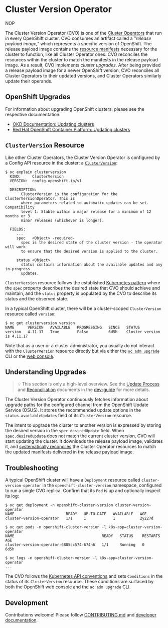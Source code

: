 # Cluster Version Operator

NOP

The Cluster Version Operator (CVO) is one of the [Cluster Operators][dev-guide-operators] that run in every OpenShift
cluster. CVO consumes an artifact called a _"release payload image,"_ which represents a specific version of OpenShift.
The release payload image contains the [resource manifests][kube-glossary-manifest] necessary for the cluster to
function, like all Cluster Operator ones. CVO reconciles the resources within the cluster to match the manifests in the
release payload image. As a result, CVO implements _cluster upgrades_. After being provided a release payload image for
a newer OpenShift version, CVO reconciles all Cluster Operators to their updated versions, and Cluster Operators
similarly update their operands.

## OpenShift Upgrades

For information about upgrading OpenShift clusters, please see the respective documentation:

- [OKD Documentation: Updating clusters][okd-updating-clusters]
- [Red Hat OpenShift Container Platform: Updating clusters][ocp-updating-clusters]

## `ClusterVersion` Resource

Like other Cluster Operators, the Cluster Version Operator is configured by a Config API resource in the cluster:
a [`ClusterVersion`][ocp-clusterversion]:

```console
$ oc explain clusterversion
  KIND:     ClusterVersion
  VERSION:  config.openshift.io/v1

  DESCRIPTION:
       ClusterVersion is the configuration for the ClusterVersionOperator. This is
       where parameters related to automatic updates can be set. Compatibility
       level 1: Stable within a major release for a minimum of 12 months or 3
       minor releases (whichever is longer).

  FIELDS:
     ...
     spec	<Object> -required-
       spec is the desired state of the cluster version - the operator will work
       to ensure that the desired version is applied to the cluster.

     status	<Object>
       status contains information about the available updates and any in-progress
       updates.
```

`ClusterVersion` resource follows the established [Kubernetes pattern][kube-spec-and-status] where the `spec`
property describes the desired state that CVO should achieve and maintain, and the `status` property is populated by the
CVO to describe its status and the observed state.

In a typical OpenShift cluster, there will be a cluster-scoped `ClusterVersion` resource called `version`:

```console
$ oc get clusterversion version
NAME      VERSION   AVAILABLE   PROGRESSING   SINCE   STATUS
version   4.11.17   True        False         6d5h    Cluster version is 4.11.17
```

Note that as a user or a cluster administrator, you usually do not interact with the `ClusterVersion` resource directly
but via either the [`oc adm upgrade`][ocp-oc-adm-upgrade] CLI or the [web console][ocp-webconsole-upgrades].

## Understanding Upgrades

> :bulb: This section is only a high-level overview. See the [Update Process][dev-guide-upgrade-workflow] and
> [Reconciliation][dev-guide-reconciliation] documents in the [dev-guide][dev-guide] for more details.

The Cluster Version Operator continuously fetches information about upgrade paths for the configured channel from the
OpenShift Update Service (OSUS). It stores the recommended update options in the `status.availableUpdates` field of
its `ClusterVersion` resource.

The intent to upgrade the cluster to another version is expressed by storing the desired version in
the `spec.desiredUpdate` field. When `spec.desiredUpdate` does not match the current cluster version, CVO will start
updating the cluster. It downloads the release payload image, validates it,
and [systematically reconciles][dev-guide-reconciliation] the Cluster Operator resources to match the updated manifests
delivered in the release payload image.

## Troubleshooting

A typical OpenShift cluster will have a `Deployment` resource called `cluster-version-operator` in
the `openshift-cluster-version` namespace, configured to run a single CVO replica. Confirm that its `Pod` is up and
optionally inspect its log:

```console
$ oc get deployment -n openshift-cluster-version cluster-version-operator
NAME                       READY   UP-TO-DATE   AVAILABLE   AGE
cluster-version-operator   1/1     1            1           2y227d

$ oc get pods -n openshift-cluster-version -l k8s-app=cluster-version-operator
NAME                                       READY   STATUS    RESTARTS   AGE
cluster-version-operator-6885cc574-674n6   1/1     Running   0          6d5h

$ oc logs -n openshift-cluster-version -l k8s-app=cluster-version-operator
...
```

The CVO follows the [Kubernetes API conventions][kube-api-conventions-status] and sets `Conditions` in the status of
its `ClusterVersion` resource. These conditions are surfaced by both the OpenShift web console and the `oc adm upgrade`
CLI.

## Development

Contributions welcome! Please follow [CONTRIBUTING.md](CONTRIBUTING.md) and [developer documentation](./docs/dev).

[dev-guide]: https://github.com/openshift/enhancements/blob/master/dev-guide

[dev-guide-operators]: https://github.com/openshift/enhancements/blob/master/dev-guide/operators.md#what-is-an-openshift-clusteroperator

[dev-guide-reconciliation]: https://github.com/openshift/enhancements/blob/master/dev-guide/cluster-version-operator/user/reconciliation.md

[dev-guide-upgrade-workflow]: https://github.com/openshift/enhancements/blob/master/dev-guide/cluster-version-operator/user/update-workflow.md

[kube-api-conventions-status]: https://github.com/kubernetes/community/blob/4c9ef2d135294355e7ca33ec7a5e01d31438df12/contributors/devel/sig-architecture/api-conventions.md#typical-status-properties

[kube-spec-and-status]: https://kubernetes.io/docs/concepts/overview/working-with-objects/kubernetes-objects/#object-spec-and-status

[kube-glossary-manifest]: https://kubernetes.io/docs/reference/glossary/?all=true#term-manifest

[okd-updating-clusters]: https://docs.okd.io/latest/updating/index.html

[ocp-updating-clusters]: https://docs.openshift.com/container-platform/latest/updating/index.html

[ocp-clusterversion]: https://docs.openshift.com/container-platform/latest/rest_api/config_apis/clusterversion-config-openshift-io-v1.html

[ocp-oc-adm-upgrade]: https://docs.openshift.com/container-platform/latest/cli_reference/openshift_cli/administrator-cli-commands.html#oc-adm-upgrade

[ocp-webconsole-upgrades]: https://docs.openshift.com/container-platform/latest/updating/updating-cluster-within-minor.html#update-upgrading-web_updating-cluster-within-minor
